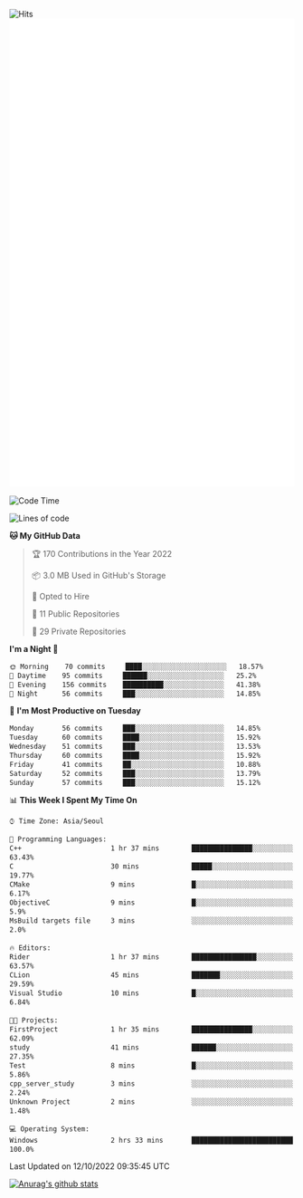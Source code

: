 ![Hits](https://hits.seeyoufarm.com/api/count/incr/badge.svg?url=https%3A%2F%2Fgithub.com%2Fkokose1234&count_bg=%2379C83D&title_bg=%23555555&icon=apple.svg&icon_color=%23E7E7E7&title=hits&edge_flat=false)
<br/>
![Metrics](https://github.com/kokose1234/kokose1234/blob/main/github-metrics.svg)

<!--START_SECTION:waka-->
![Code Time](http://img.shields.io/badge/Code%20Time-699%20hrs%2025%20mins-blue)

![Lines of code](https://img.shields.io/badge/From%20Hello%20World%20I%27ve%20Written-901%20Thousand%20lines%20of%20code-blue)

**🐱 My GitHub Data** 

> 🏆 170 Contributions in the Year 2022
 > 
> 📦 3.0 MB Used in GitHub's Storage 
 > 
> 💼 Opted to Hire
 > 
> 📜 11 Public Repositories 
 > 
> 🔑 29 Private Repositories  
 > 
**I'm a Night 🦉** 

```text
🌞 Morning    70 commits     ████░░░░░░░░░░░░░░░░░░░░░   18.57% 
🌆 Daytime    95 commits     ██████░░░░░░░░░░░░░░░░░░░   25.2% 
🌃 Evening    156 commits    ██████████░░░░░░░░░░░░░░░   41.38% 
🌙 Night      56 commits     ███░░░░░░░░░░░░░░░░░░░░░░   14.85%

```
📅 **I'm Most Productive on Tuesday** 

```text
Monday       56 commits     ███░░░░░░░░░░░░░░░░░░░░░░   14.85% 
Tuesday      60 commits     ████░░░░░░░░░░░░░░░░░░░░░   15.92% 
Wednesday    51 commits     ███░░░░░░░░░░░░░░░░░░░░░░   13.53% 
Thursday     60 commits     ████░░░░░░░░░░░░░░░░░░░░░   15.92% 
Friday       41 commits     ██░░░░░░░░░░░░░░░░░░░░░░░   10.88% 
Saturday     52 commits     ███░░░░░░░░░░░░░░░░░░░░░░   13.79% 
Sunday       57 commits     ███░░░░░░░░░░░░░░░░░░░░░░   15.12%

```


📊 **This Week I Spent My Time On** 

```text
⌚︎ Time Zone: Asia/Seoul

💬 Programming Languages: 
C++                      1 hr 37 mins        ███████████████░░░░░░░░░░   63.43% 
C                        30 mins             █████░░░░░░░░░░░░░░░░░░░░   19.77% 
CMake                    9 mins              █░░░░░░░░░░░░░░░░░░░░░░░░   6.17% 
ObjectiveC               9 mins              █░░░░░░░░░░░░░░░░░░░░░░░░   5.9% 
MsBuild targets file     3 mins              ░░░░░░░░░░░░░░░░░░░░░░░░░   2.0%

🔥 Editors: 
Rider                    1 hr 37 mins        ████████████████░░░░░░░░░   63.57% 
CLion                    45 mins             ███████░░░░░░░░░░░░░░░░░░   29.59% 
Visual Studio            10 mins             █░░░░░░░░░░░░░░░░░░░░░░░░   6.84%

🐱‍💻 Projects: 
FirstProject             1 hr 35 mins        ███████████████░░░░░░░░░░   62.09% 
study                    41 mins             ██████░░░░░░░░░░░░░░░░░░░   27.35% 
Test                     8 mins              █░░░░░░░░░░░░░░░░░░░░░░░░   5.86% 
cpp_server_study         3 mins              ░░░░░░░░░░░░░░░░░░░░░░░░░   2.24% 
Unknown Project          2 mins              ░░░░░░░░░░░░░░░░░░░░░░░░░   1.48%

💻 Operating System: 
Windows                  2 hrs 33 mins       █████████████████████████   100.0%

```


 Last Updated on 12/10/2022 09:35:45 UTC
<!--END_SECTION:waka-->

[![Anurag's github stats](https://github-readme-stats.vercel.app/api?username=kokose1234&theme=dracula)](https://github.com/anuraghazra/github-readme-stats)



	
